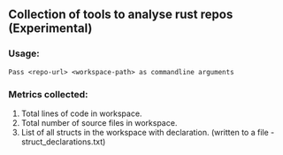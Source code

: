 ## Collection of tools to analyse rust repos (Experimental)

### Usage: 
    Pass <repo-url> <workspace-path> as commandline arguments

### Metrics collected:
1. Total lines of code in workspace.
2. Total number of source files in workspace.
3. List of all structs in the workspace with declaration. (written to a file - struct_declarations.txt)


